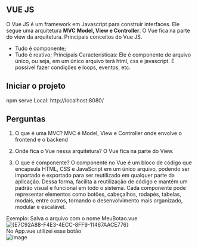 ## VUE JS
O Vue JS é um framework em Javascript para construir interfaces. Ele segue uma arquitetura <strong>MVC Model, View e Controller</strong>. O Vue fica na parte do view da arquitetura. Principais conceitos do Vue JS.
* Tudo é componente;
* Tudo é reativo;
Principais Características:
Ele é componente de arquivo único, ou seja, em um único arquivo terá html, css e javascript.
É possível fazer condições e loops, eventos, etc.

## Iniciar o projeto
npm serve
Local:   http://localhost:8080/

## Perguntas
1) O que é uma MVC?
MVC é Model, View e Controller onde envolve o frontend e o backend

2) Onde fica o Vue nessa arquitetura?
O Vue fica na parte do View.

3) O que é componente?
O componente no Vue é um bloco de código que encapsula HTML, CSS e JavaScript em um único arquivo, podendo ser importado e exportado para ser reutilizado em qualquer parte da aplicação. Dessa forma, facilita a reutilização de código e mantém um padrão visual e funcional em todo o sistema.
Cada componente pode representar elementos como botões, cabeçalhos, rodapés, tabelas, modais, entre outros, tornando o desenvolvimento mais organizado, modular e escalável.

Exemplo: 
Salva o arquivo com o nome MeuBotao.vue <br>
![{E7C92A88-F4E3-4ECC-8FF9-11467AACE776}](https://github.com/user-attachments/assets/42b7272c-605f-4c4b-9ae9-f9e012d67677)<br>
No App.vue utilizei esse botão<br>
![image](https://github.com/user-attachments/assets/bb31af5e-051e-4674-923c-916e244cf404)<br>



